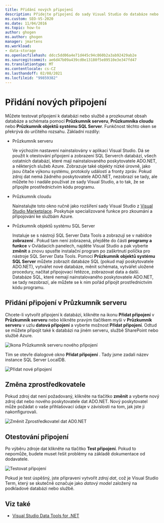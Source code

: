 ```yaml
---
title: Přidání nových připojení
description: Přidejte připojení do sady Visual Studio do databáze nebo služby a prozkoumejte obsah a schémata databáze pomocí Průzkumník serveru, Průzkumníka cloudu nebo Průzkumník objektů systému SQL Server.
ms.custom: SEO-VS-2020
ms.date: 11/04/2016
ms.topic: how-to
author: ghogen
ms.author: ghogen
manager: jmartens
ms.workload:
- data-storage
ms.openlocfilehash: ddcc5dd06a4e71d445c94c860b2a3ab92429ab2e
ms.sourcegitcommit: ae6d47b09a439cd0e13180f5e89510e3e347fd47
ms.translationtype: MT
ms.contentlocale: cs-CZ
ms.lasthandoff: 02/08/2021
ms.locfileid: "99859382"
---
```

# <a name="add-new-connections"></a>Přidání nových připojení

Můžete testovat připojení k databázi nebo službě a prozkoumat obsah databáze a schémata pomocí **Průzkumník serveru**, **Průzkumníka cloudu** nebo **Průzkumník objektů systému SQL Server**. Funkčnost těchto oken se překrývá do určitého rozsahu. Základní rozdíly:

- Průzkumník serveru

   Ve výchozím nastavení nainstalovány v aplikaci Visual Studio. Dá se použít k otestování připojení a zobrazení SQL Serverch databází, všech ostatních databází, které mají nainstalovaného poskytovatele ADO.NET, a některých služeb Azure. Zobrazuje také objekty nízké úrovně, jako jsou čítače výkonu systému, protokoly událostí a fronty zpráv. Pokud zdroj dat nemá žádného poskytovatele ADO.NET, nezobrazí se tady, ale můžete ho i nadále používat ze sady Visual Studio, a to tak, že se připojíte prostřednictvím kódu programu.

- Průzkumník cloudu

   Nainstalujte toto okno ručně jako rozšíření sady Visual Studio z [Visual Studio Marketplace](https://marketplace.visualstudio.com/items?itemName=ms-azuretools.CloudExplorerForVS). Poskytuje specializované funkce pro zkoumání a připojování ke službám Azure.

- Průzkumník objektů systému SQL Server

   Instaluje se s nástroji SQL Server Data Tools a zobrazují se v nabídce **zobrazení** . Pokud tam není zobrazená, přejděte do části **programy a funkce** v Ovládacích panelech, najděte Visual Studio a pak vyberte **změnit** a znovu spusťte instalační program po zaškrtnutí políčka pro nástroje SQL Server Data Tools. Pomocí **Průzkumník objektů systému SQL Server** můžete zobrazit databáze SQL (pokud mají poskytovatele ADO.NET), vytvářet nové databáze, měnit schémata, vytvářet uložené procedury, načítat připojovací řetězce, zobrazovat data a další. Databáze SQL, které nemají nainstalovaného poskytovatele ADO.NET, se tady nezobrazí, ale můžete se k nim pořád připojit prostřednictvím kódu programu.

## <a name="add-a-connection-in-server-explorer"></a>Přidání připojení v Průzkumník serveru

Chcete-li vytvořit připojení k databázi, klikněte na ikonu **Přidat připojení** v **Průzkumník serveru** nebo klikněte pravým tlačítkem myši v **Průzkumník serveru** v uzlu **datová připojení** a vyberte možnost **Přidat připojení**. Odtud se můžete připojit také k databázi na jiném serveru, službě SharePoint nebo službě Azure.

![Ikona Průzkumník serveru nového připojení](../data-tools/media/raddata-server-explorer-new-connection-icon.png)

Tím se otevře dialogové okno **Přidat připojení** . Tady jsme zadali název instance SQL Server LocalDB.

![Přidat nové připojení](../data-tools/media/raddata-add-new-connection-dialog.png)

## <a name="change-the-provider"></a>Změna zprostředkovatele

Pokud zdroj dat není požadovaný, klikněte na tlačítko **změnit** a vyberte nový zdroj dat nebo nového poskytovatele dat ADO.NET. Nový poskytovatel může požádat o vaše přihlašovací údaje v závislosti na tom, jak jste ji nakonfigurovali.

![Změnit Zprostředkovatel dat AD0.NET](../data-tools/media/raddata-change-ad0.net-data-provider.png)

## <a name="test-the-connection"></a>Otestování připojení

Po výběru zdroje dat klikněte na tlačítko **Test připojení**. Pokud to nepomůže, budete muset řešit problémy na základě dokumentace od dodavatele.

![Testovat připojení](../data-tools/media/raddata-test-connection.png)

Pokud je test úspěšný, jste připraveni vytvořit *zdroj dat*, což je Visual Studio Term, který se skutečně označuje jako *datový model* založený na podkladové databázi nebo službě.

## <a name="see-also"></a>Viz také

- [Visual Studio Data Tools for .NET](../data-tools/visual-studio-data-tools-for-dotnet.md)
